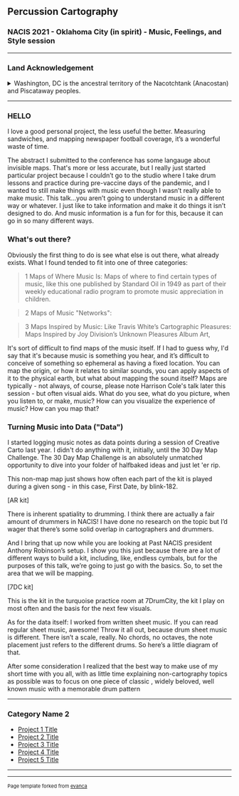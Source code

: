 ## Percussion Cartography
### NACIS 2021 - Oklahoma City (in spirit) - Music, Feelings, and Style session

---

### Land Acknowledgement
<details>
  <summary>Washington, DC is the ancestral territory of the Nacotchtank (Anacostan) and Piscataway peoples.</summary> 
I am writing this from Washington DC, which occupies what was was and still is the ancestral lands of the Nacotchtank (or Anacostan) and Piscataway people. Corn, beans, and squash once grew on Capitol Hill. Pottery has been unearthed on the site of what is now the White House, and burial mounds have been uncovered at Joint Base Anacostia-Bolling. Today there are roughly 4,000 Indiginous citizens of the District of Columbia, representing not only local tribal communities but also ones from all across the Americas. 

To learn more about the Nacotchtank and learn about efforts to gain recognition for the Nacotchtank history of the area, please visit the DC Native History Project at onceasitwasdc.org. 
</details>

---

### HELLO

I love a good personal project, the less useful the better. Measuring sandwiches, and mapping newspaper football coverage, it’s a wonderful waste of time. 

The abstract I submitted to the conference has some langauge about invisible maps. That's more or less accurate, but I really just started particular project because I couldn’t go to the studio where I take drum lessons and practice during pre-vaccine days of the pandemic, and I wanted to still make things with music even though I wasn’t really able to make music. This talk...you aren’t going to understand music in a different way or whatever. I just like to take information and make it do things it isn’t designed to do. And music information is a fun for for this, because it can go in so many different ways. 

### What's out there?

Obviously the first thing to do is see what else is out there, what already exists. What I found tended to fit into one of three categories:

>1 Maps of Where Music Is: Maps of where to find certain types of music, like this one published by Standard Oil in 1949 as part of their weekly educational radio program to promote music appreciation in children.

>2 Maps of Music "Networks":

>3 Maps Inspired by Music: Like Travis White’s Cartographic Pleasures: Maps Inspired by Joy Division’s Unknown Pleasures Album Art,

It's sort of difficult to find maps of the music itself. If I had to guess why, I'd say that it's because music is something you hear, and it’s difficult to conceive of something so ephemeral as having a fixed location. You can map the origin, or how it relates to similar sounds, you can apply aspects of it to the physical earth, but what about mapping the sound itself? Maps are typically - not always, of course, please note Harrison Cole's talk later this session - but often visual aids. What do you see, what do you picture, when you listen to, or make, music? How can you visualize the experience of music? How can you map that? 

### Turning Music into Data ("Data")

I started logging music notes as data points during a session of Creative Carto last year. I didn't do anything with it, initially, until the 30 Day Map Challenge. The 30 Day Map Challenge is an absolutely unmatched opportunity to dive into your folder of halfbaked ideas and just let 'er rip. 

This non-map map just shows  how often each part of the kit is played during a given song - in this case, First Date, by blink-182.

[AR kit]

There is inherent spatiality to drumming. I think there are actually a fair amount of drummers in NACIS! I have done no research on the topic but I’d wager that there’s some solid overlap in cartographers and drummers.

And I bring that up now while  you are looking at Past NACIS president Anthony Robinson’s setup.  I show you this just because there are a lot of different ways to build a kit, including, like, endless cymbals, but for the purposes of this talk, we’re going to just go with the basics. So, to set the area that we will be mapping. 

[7DC kit]

This is the kit in the turquoise practice room at 7DrumCity, the kit I play on most often and the basis for the next few visuals. 

As for the data itself: I worked from written sheet music. If you can read regular sheet music, awesome! Throw it all out, because drum sheet music is different. There isn’t a scale, really. No chords, no octaves, the note placement just refers to the different drums. So here’s a little diagram of that. 

After some consideration I realized that the best way to make use of my short time with you all, with as little time explaining non-cartography topics as possible was to focus on one piece of classic , widely beloved, well known music with a memorable drum pattern








---

### Category Name 2

- [Project 1 Title](http://example.com/)
- [Project 2 Title](http://example.com/)
- [Project 3 Title](http://example.com/)
- [Project 4 Title](http://example.com/)
- [Project 5 Title](http://example.com/)

---




---
<p style="font-size:11px">Page template forked from <a href="https://github.com/evanca/quick-portfolio">evanca</a></p>
<!-- Remove above link if you don't want to attibute -->
